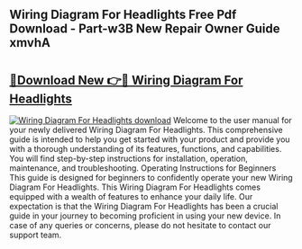 ## Wiring Diagram For Headlights Free Pdf Download - Part-w3B New Repair Owner Guide xmvhA

# <h2><a href="http://dfltc5q.blite.top/?on=Wiring+Diagram+For+Headlights">🔗Download New 👉🔴 Wiring Diagram For Headlights</a></h2>

[![Wiring Diagram For Headlights download](https://i.imgur.com/lujVjoI.png)](http://dfltc5q.blite.top/?on=Wiring+Diagram+For+Headlights)
Welcome to the user manual for your newly delivered Wiring Diagram For Headlights. This comprehensive guide is intended to help you get started with your product and provide you with a thorough understanding of its features, functions, and capabilities. You will find step-by-step instructions for installation, operation, maintenance, and troubleshooting. Operating Instructions for Beginners This guide is designed for beginners to confidently operate your new Wiring Diagram For Headlights. This Wiring Diagram For Headlights comes equipped with a wealth of features to enhance your daily life. Our expectation is that the Wiring Diagram For Headlights has been a crucial guide in your journey to becoming proficient in using your new device. In case of any queries or concerns, please do not hesitate to contact our support team.
